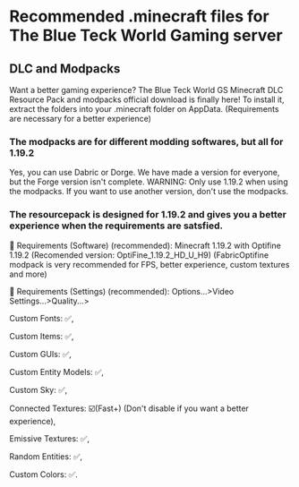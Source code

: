 # Recommended .minecraft files for The Blue Teck World Gaming server
## DLC and Modpacks

Want a better gaming experience?
The Blue Teck World GS Minecraft DLC Resource Pack and modpacks official download is finally here!
To install it, extract the folders into your .minecraft folder on AppData. (Requirements are necessary for a better experience)


### The modpacks are for different modding softwares, but all for 1.19.2
Yes, you can use Dabric or Dorge. We have made a version for everyone, but the Forge version isn't complete.
WARNING: Only use 1.19.2 when using the modpacks. If you want to use another version, don't use the modpacks.

### The resourcepack is designed for 1.19.2 and gives you a better experience when the requirements are satsfied.


🚨 Requirements (Software) (recommended): Minecraft 1.19.2 with Optifine 1.19.2 (Recomended version: OptiFine_1.19.2_HD_U_H9) (FabricOptifine modpack is very recommended for FPS, better experience, custom textures and more)


🚨 Requirements (Settings) (recommended): Options...>Video Settings...>Quality...> 

Custom Fonts: ✅,

Custom Items: ✅, 

Custom GUIs: ✅, 

Custom Entity Models: ✅, 

Custom Sky: ✅, 

Connected Textures: ☑️(Fast+) (Don't disable if you want a better experience),

Emissive Textures: ✅, 

Random Entities: ✅, 

Custom Colors: ✅.
